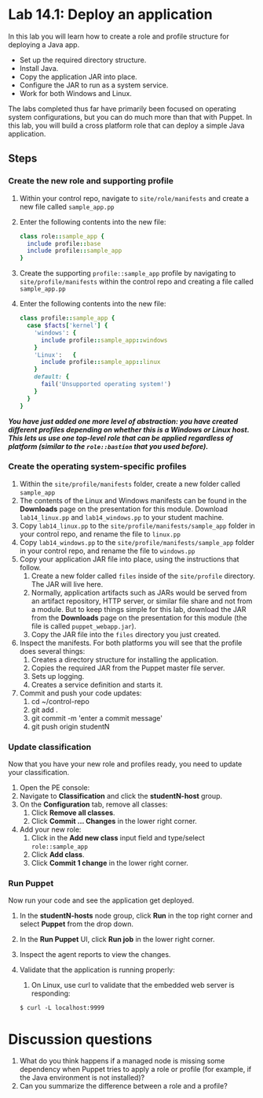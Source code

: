# Lab 14.1: Deploy an application

In this lab you will learn how to create a role and profile structure for deploying a Java app.

* Set up the required directory structure.
* Install Java.
* Copy the application JAR into place.
* Configure the JAR to run as a system service.
* Work for both Windows and Linux.

The labs completed thus far have primarily been focused on operating system configurations, but you can do much more than that with Puppet. In this lab, you will build a cross platform role that can deploy a simple Java application.

## Steps

### Create the new role and supporting profile

1. Within your control repo, navigate to `site/role/manifests` and create a new file called `sample_app.pp`
1. Enter the following contents into the new file:

    ```ruby
    class role::sample_app {
      include profile::base
      include profile::sample_app
    }
    ```

1. Create the supporting `profile::sample_app` profile by navigating to `site/profile/manifests` within the control repo and creating a file called `sample_app.pp`
1. Enter the following contents into the new file:
  
    ```ruby
    class profile::sample_app {
      case $facts['kernel'] {
        'windows': {
          include profile::sample_app::windows
        }
        'Linux':   {
          include profile::sample_app::linux
        }
        default: {
          fail('Unsupported operating system!')
        }
      }
    }
    ```

**_You have just added one more level of abstraction: you have created different profiles depending on whether this is a Windows or Linux host. This lets us use one top-level role that can be applied regardless of platform (similar to the `role::bastion` that you used before)._**

### Create the operating system-specific profiles

1. Within the `site/profile/manifests` folder, create a new folder called `sample_app`
1. The contents of the Linux and Windows manifests can be found in the **Downloads** page on the presentation for this module. Download `lab14_linux.pp` and `lab14_windows.pp` to your student machine.
1. Copy `lab14_linux.pp` to the `site/profile/manifests/sample_app` folder in your control repo, and rename the file to `linux.pp`
1. Copy `lab14_windows.pp` to the `site/profile/manifests/sample_app` folder in your control repo, and rename the file to `windows.pp`
1. Copy your application JAR file into place, using the instructions that follow.
    1. Create a new folder called `files` inside of the `site/profile` directory. The JAR will live here.
    1. Normally, application artifacts such as JARs would be served from an artifact repository, HTTP server, or similar file share and not from a module. But to keep things simple for this lab, download the JAR from the **Downloads** page on the presentation for this module (the file is called `puppet_webapp.jar`).
    1. Copy the JAR file into the `files` directory you just created.
1. Inspect the manifests. For both platforms you will see that the profile does several things:
    1. Creates a directory structure for installing the application.
    1. Copies the required JAR from the Puppet master file server.
    1. Sets up logging.
    1. Creates a service definition and starts it.
1. Commit and push your code updates:
    1. cd ~/control-repo
    1. git add .
    1. git commit -m 'enter a commit message'
    1. git push origin studentN

### Update classification

Now that you have your new role and profiles ready, you need to update your classification.

1. Open the PE console:
1. Navigate to **Classification** and click the **studentN-host** group.
1. On the **Configuration** tab, remove all classes:
    1. Click **Remove all classes**.
    1. Click **Commit ... Changes** in the lower right corner.
1. Add your new role:
    1. Click in the **Add new class** input field and type/select `role::sample_app`
    1. Click **Add class**.
    1. Click **Commit 1 change** in the lower right corner.

### Run Puppet

Now run your code and see the application get deployed.

1. In the **studentN-hosts** node group, click **Run** in the top right corner and select **Puppet** from the drop down.
1. In the **Run Puppet** UI, click **Run job** in the lower right corner.
1. Inspect the agent reports to view the changes.
1. Validate that the application is running properly:
    1. On Linux, use curl to validate that the embedded web server is responding:

      ```
      $ curl -L localhost:9999
      ```

# Discussion questions

1. What do you think happens if a managed node is missing some dependency when Puppet tries to apply a role or profile (for example, if the Java environment is not installed)?
1. Can you summarize the difference between a role and a profile?
